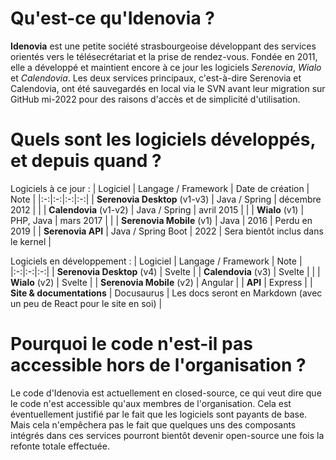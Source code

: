 # Qu'est-ce qu'Idenovia ?

**Idenovia** est une petite société strasbourgeoise développant des services orientés vers le télésecrétariat et la prise de rendez-vous. Fondée en 2011, elle a développé et maintient encore à ce jour les logiciels *Serenovia*, *Wialo* et *Calendovia*. Les deux services principaux, c'est-à-dire Serenovia et Calendovia, ont été sauvegardés en local via le SVN avant leur migration sur GitHub mi-2022 pour des raisons d'accès et de simplicité d'utilisation.

# Quels sont les logiciels développés, et depuis quand ?

Logiciels à ce jour :
| Logiciel | Langage / Framework | Date de création | Note |
|:-:|:-:|:-:|:-:|
| **Serenovia Desktop** (v1-v3) | Java / Spring | décembre 2012 | |
| **Calendovia** (v1-v2) | Java / Spring | avril 2015 | |
| **Wialo** (v1) | PHP, Java | mars 2017 | |
| **Serenovia Mobile** (v1) | Java | 2016 | Perdu en 2019 |
| **Serenovia API** | Java / Spring Boot | 2022 | Sera bientôt inclus dans le kernel |

Logiciels en développement :
| Logiciel | Langage / Framework | Note |
|:-:|:-:|:-:|
| **Serenovia Desktop** (v4) | Svelte |
| **Calendovia** (v3) | Svelte |  |
| **Wialo** (v2) | Svelte |
| **Serenovia Mobile** (v2) | Angular |
| **API** | Express |
| **Site & documentations** | Docusaurus | Les docs seront en Markdown (avec un peu de React pour le site en soi) |

# Pourquoi le code n'est-il pas accessible hors de l'organisation ?

Le code d'Idenovia est actuellement en closed-source, ce qui veut dire que le code n'est accessible qu'aux membres de l'organisation. Cela est éventuellement justifié par le fait que les logiciels sont payants de base. Mais cela n'empêchera pas le fait que quelques uns des composants intégrés dans ces services pourront bientôt devenir open-source une fois la refonte totale effectuée.
